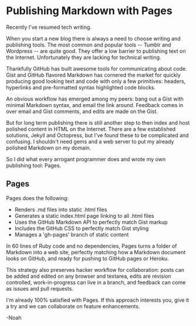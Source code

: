 # Publishing Markdown with Pages

Recently I've resumed tech writing.

When you start a new blog there is always a need to choose writing and publishing tools. The most common and popular tools -- Tumblr and Wordpress -- are quite good. They offer a low barrier to publishing text on the Internet. Unfortunately they are lacking for technical writing.

Thankfully GitHub has built awesome tools for communicating about code. Gist and GitHub flavored Markdown has cornered the market for quickly producing good looking text and code with only a few primitives: headers, hyperlinks and pre-formatted syntax highlighted code blocks.

An obvious workflow has emerged among my peers: bang out a Gist with minimal Markdown syntax, and email the link around. Feedback comes in over email and Gist comments, and edits are made on the Gist.

But for long term publishing there is still another step to then index and host polished content in HTML on the Internet. There are a few established solutions, Jekyll and Octopress, but I've found these to be complicated and confusing. I shouldn't need gems and a web server to put my already polished Markdown on my domain.

So I did what every arrogant programmer does and wrote my own publishing tool: Pages.

## Pages

Pages does the following:

* Renders .md files into static .html files
* Generates a static index.html page linking to all .html files
* Uses the GitHub Markdown API to perfectly match Gist markup
* Includes the GitHub CSS to perfectly match Gist styling
* Manages a 'gh-pages' branch of static content

In 60 lines of Ruby code and no dependencies, Pages turns a folder of Markdown into a web site, perfectly matching how a Markdown document looks on GitHub, and ready for pushing to GitHub pages or Heroku.

This strategy also preserves hacker workflow for collaboration: posts can be added and edited on any browser and textarea, edits are revision controlled, work-in-progress can live in a branch, and feedback can come as issues and pull requests.

I'm already 100% satisfied with Pages. If this approach interests you, give it a try and we can collaborate on feature enhancements.

-Noah




